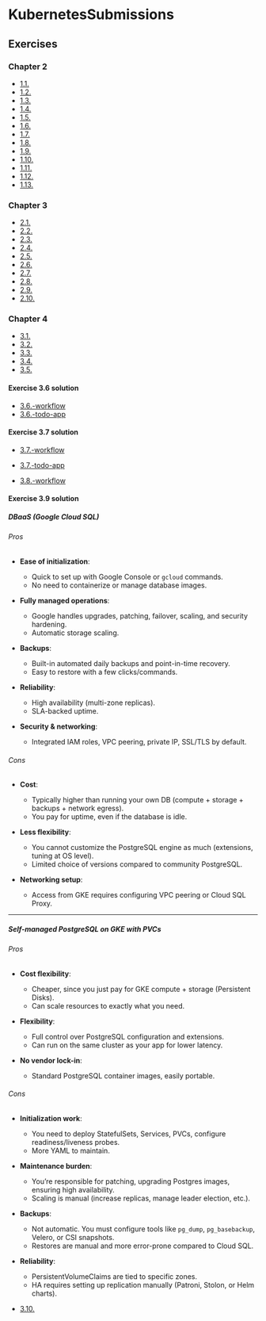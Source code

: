 # KubernetesSubmissions

## Exercises

### Chapter 2

- [1.1.](https://github.com/Wilky2/KubernetesSubmissions/tree/1.1/log-output-app)
- [1.2.](https://github.com/Wilky2/KubernetesSubmissions/tree/1.2/todo-app-web-server)
- [1.3.](https://github.com/Wilky2/KubernetesSubmissions/tree/1.3/log-output-app)
- [1.4.](https://github.com/Wilky2/KubernetesSubmissions/tree/1.4/todo-app-web-server)
- [1.5.](https://github.com/Wilky2/KubernetesSubmissions/tree/1.5/todo-app-web-server)
- [1.6.](https://github.com/Wilky2/KubernetesSubmissions/tree/1.6/todo-app-web-server)
- [1.7.](https://github.com/Wilky2/KubernetesSubmissions/tree/1.7/log-output-app)
- [1.8.](https://github.com/Wilky2/KubernetesSubmissions/tree/1.8/todo-app-web-server)
- [1.9.](https://github.com/Wilky2/KubernetesSubmissions/tree/1.9/ping-pong-app)
- [1.10.](https://github.com/Wilky2/KubernetesSubmissions/tree/1.10/logoutput)
- [1.11.](https://github.com/Wilky2/KubernetesSubmissions/tree/1.11/logoutput)
- [1.12.](https://github.com/Wilky2/KubernetesSubmissions/tree/1.12/todo-app-web-server)
- [1.13.](https://github.com/Wilky2/KubernetesSubmissions/tree/1.13/todo-app-web-server)

### Chapter 3

- [2.1.](https://github.com/Wilky2/KubernetesSubmissions/tree/2.1/logoutput)
- [2.2.](https://github.com/Wilky2/KubernetesSubmissions/tree/2.2/todo-app)
- [2.3.](https://github.com/Wilky2/KubernetesSubmissions/tree/2.3/logoutput)
- [2.4.](https://github.com/Wilky2/KubernetesSubmissions/tree/2.4/todo-app)
- [2.5.](https://github.com/Wilky2/KubernetesSubmissions/tree/2.5/logoutput)
- [2.6.](https://github.com/Wilky2/KubernetesSubmissions/tree/2.6/todo-app)
- [2.7.](https://github.com/Wilky2/KubernetesSubmissions/tree/2.7/logoutput)
- [2.8.](https://github.com/Wilky2/KubernetesSubmissions/tree/2.8/todo-app)
- [2.9.](https://github.com/Wilky2/KubernetesSubmissions/tree/2.9/todo-app/todo-backend/manifests)
- [2.10.](https://github.com/Wilky2/KubernetesSubmissions/tree/2.10/todo-app/todo-backend)

### Chapter 4

- [3.1.](https://github.com/Wilky2/KubernetesSubmissions/tree/3.1/logoutput)
- [3.2.](https://github.com/Wilky2/KubernetesSubmissions/tree/3.2/logoutput)
- [3.3.](https://github.com/Wilky2/KubernetesSubmissions/tree/3.3/logoutput)
- [3.4.](https://github.com/Wilky2/KubernetesSubmissions/tree/3.4/logoutput)
- [3.5.](https://github.com/Wilky2/KubernetesSubmissions/tree/3.5/todo-app)
#### Exercise 3.6 solution
- [3.6.-workflow](https://github.com/Wilky2/KubernetesSubmissions/tree/3.6/.github/workflows)
- [3.6.-todo-app](https://github.com/Wilky2/KubernetesSubmissions/tree/3.6/todo-app)
#### Exercise 3.7 solution
- [3.7.-workflow](https://github.com/Wilky2/KubernetesSubmissions/tree/3.7/.github/workflows)
- [3.7.-todo-app](https://github.com/Wilky2/KubernetesSubmissions/tree/3.7/todo-app)

- [3.8.-workflow](https://github.com/Wilky2/KubernetesSubmissions/tree/3.8/.github/workflows)

#### Exercise 3.9 solution

##### **DBaaS (Google Cloud SQL)**

###### Pros

* **Ease of initialization**:

    * Quick to set up with Google Console or `gcloud` commands.
    * No need to containerize or manage database images.

* **Fully managed operations**:

    * Google handles upgrades, patching, failover, scaling, and security hardening.
    * Automatic storage scaling.

* **Backups**:

    * Built-in automated daily backups and point-in-time recovery.
    * Easy to restore with a few clicks/commands.

* **Reliability**:

    * High availability (multi-zone replicas).
    * SLA-backed uptime.

* **Security & networking**:

    * Integrated IAM roles, VPC peering, private IP, SSL/TLS by default.

###### Cons

* **Cost**:

    * Typically higher than running your own DB (compute + storage + backups + network egress).
    * You pay for uptime, even if the database is idle.

* **Less flexibility**:

    * You cannot customize the PostgreSQL engine as much (extensions, tuning at OS level).
    * Limited choice of versions compared to community PostgreSQL.

* **Networking setup**:

    * Access from GKE requires configuring VPC peering or Cloud SQL Proxy.

---

##### **Self-managed PostgreSQL on GKE with PVCs**

###### Pros

* **Cost flexibility**:

    * Cheaper, since you just pay for GKE compute + storage (Persistent Disks).
    * Can scale resources to exactly what you need.

* **Flexibility**:

    * Full control over PostgreSQL configuration and extensions.
    * Can run on the same cluster as your app for lower latency.

* **No vendor lock-in**:

    * Standard PostgreSQL container images, easily portable.

###### Cons

* **Initialization work**:

    * You need to deploy StatefulSets, Services, PVCs, configure readiness/liveness probes.
    * More YAML to maintain.

* **Maintenance burden**:

    * You’re responsible for patching, upgrading Postgres images, ensuring high availability.
    * Scaling is manual (increase replicas, manage leader election, etc.).

* **Backups**:

    * Not automatic. You must configure tools like `pg_dump`, `pg_basebackup`, Velero, or CSI snapshots.
    * Restores are manual and more error-prone compared to Cloud SQL.

* **Reliability**:

    * PersistentVolumeClaims are tied to specific zones.
    * HA requires setting up replication manually (Patroni, Stolon, or Helm charts).

- [3.10.](https://github.com/Wilky2/KubernetesSubmissions/tree/3.10/postgres-db)